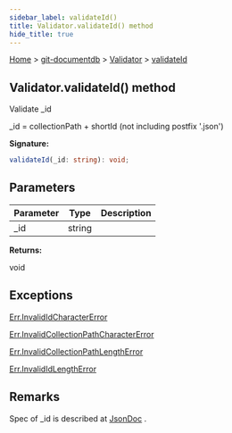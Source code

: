 ```yaml
---
sidebar_label: validateId()
title: Validator.validateId() method
hide_title: true
---
```


[Home](./index.md) &gt; [git-documentdb](./git-documentdb.md) &gt; [Validator](./git-documentdb.validator.md) &gt; [validateId](./git-documentdb.validator.validateid.md)

## Validator.validateId() method

Validate \_id

\_id = collectionPath + shortId (not including postfix '.json')

<b>Signature:</b>

```typescript
validateId(_id: string): void;
```

## Parameters

|  Parameter | Type | Description |
|  --- | --- | --- |
|  \_id | string |  |

<b>Returns:</b>

void

## Exceptions

[Err.InvalidIdCharacterError](./git-documentdb.err.invalididcharactererror.md)

[Err.InvalidCollectionPathCharacterError](./git-documentdb.err.invalidcollectionpathcharactererror.md)

[Err.InvalidCollectionPathLengthError](./git-documentdb.err.invalidcollectionpathlengtherror.md)

[Err.InvalidIdLengthError](./git-documentdb.err.invalididlengtherror.md)

## Remarks

Spec of \_id is described at [JsonDoc](./git-documentdb.jsondoc.md) .

